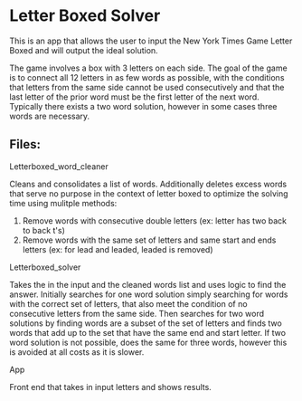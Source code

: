 # Letter Boxed Solver
This is an app that allows the user to input the New York Times Game Letter Boxed and will output the ideal solution. 

The game involves a box with 3 letters on each side. The goal of the game is to connect all 12 letters in as few words as possible, with the conditions that letters from the same side cannot be used consecutively and that the last letter of the prior word must be the first letter of the next word. Typically there exists a two word solution, however in some cases three words are necessary.

## Files:

Letterboxed_word_cleaner

Cleans and consolidates a list of words. Additionally deletes excess words that serve no purpose in the context of letter boxed to optimize the solving time using mulitple methods:
1) Remove words with consecutive double letters (ex: letter has two back to back t's)
2) Remove words with the same set of letters and same start and ends letters (ex: for lead and leaded, leaded is removed)

Letterboxed_solver

Takes the in the input and the cleaned words list and uses logic to find the answer. Initially searches for one word solution simply searching for words with the correct set of letters, that also meet the condition of no consecutive letters from the same side. 
Then searches for two word solutions by finding words are a subset of the set of letters and finds two words that add up to the set that have the same end and start letter.
If two word solution is not possible, does the same for three words, however this is avoided at all costs as it is slower.

App

Front end that takes in input letters and shows results.




